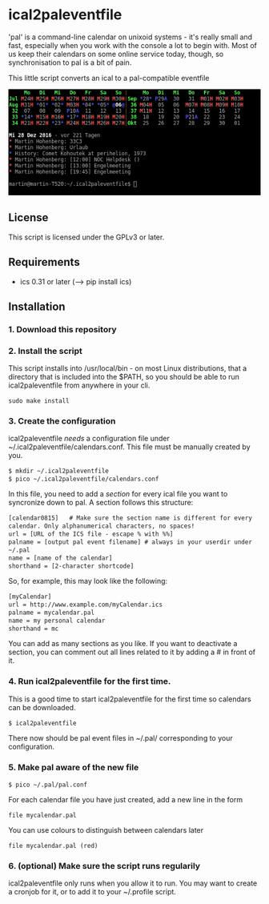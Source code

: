 # ical2paleventfile

'pal' is a command-line calendar on unixoid systems - it's really small and fast, especially when you work with the console a lot  to begin with. Most of us keep their calendars on some online service today, though, so synchronisation to pal is a bit of pain. 

This little script converts an ical to a pal-compatible eventfile

![Screenshot](documentation/example.png)

## License

This script is licensed under the GPLv3 or later.

## Requirements

* ics 0.31 or later (--> pip install ics)

## Installation

### 1. Download this repository
### 2. Install the script

This script installs into /usr/local/bin - on most Linux distributions, that a directory that is included into the $PATH, so you should be able to run ical2paleventfile from anywhere in your cli.

    sudo make install

### 3. Create the configuration

ical2paleventfile *needs* a configuration file under ~/.ical2paleventfile/calendars.conf. This file must be manually created by you.

    $ mkdir ~/.ical2paleventfile
    $ pico ~/.ical2paleventfile/calendars.conf

In this file, you need to add a *section* for every ical file you want to syncronize down to pal. A section follows this structure:

    [calendar0815]   # Make sure the section name is different for every calendar. Only alphanumerical characters, no spaces!
    url = [URL of the ICS file - escape % with %%]
    palname = [output pal event filename] # always in your userdir under ~/.pal
    name = [name of the calendar]
    shorthand = [2-character shortcode]

So, for example, this may look like the following:

    [myCalendar]
    url = http://www.example.com/myCalendar.ics
    palname = mycalendar.pal
    name = my personal calendar
    shorthand = mc

You can add as many sections as you like. If you want to deactivate a section, you can comment out all lines related to it by adding a # in front of it.

### 4. Run ical2paleventfile for the first time.

This is a good time to start ical2paleventfile for the first time so calendars can be downloaded. 

    $ ical2paleventfile

There now should be pal event files in ~/.pal/ corresponding to your configuration.

### 5. Make pal aware of the new file

    $ pico ~/.pal/pal.conf

For each calendar file you have just created, add a new line in the form

    file mycalendar.pal

You can use colours to distinguish between calendars later

    file mycalendar.pal (red)

### 6. (optional) Make sure the script runs regularily

ical2paleventfile only runs when you allow it to run. You may want to create a cronjob for it, or to add it to your ~/.profile script.
